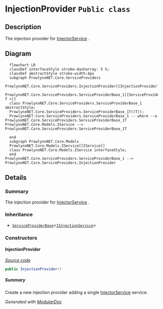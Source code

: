 # InjectionProvider `Public class`

## Description
The injection provider for [InjectorService](../services/injector/InjectorService.md) .

## Diagram
```mermaid
  flowchart LR
  classDef interfaceStyle stroke-dasharray: 5 5;
  classDef abstractStyle stroke-width:4px
  subgraph ProwlynxNET.Core.ServiceProviders
  ProwlynxNET.Core.ServiceProviders.InjectionProvider[[InjectionProvider]]
  ProwlynxNET.Core.ServiceProviders.ServiceProviderBase_1[[ServiceProviderBase< T >]]
  class ProwlynxNET.Core.ServiceProviders.ServiceProviderBase_1 abstractStyle;
  ProwlynxNET.Core.ServiceProviders.ServiceProviderBase_1T((T));
  ProwlynxNET.Core.ServiceProviders.ServiceProviderBase_1 -- where --o ProwlynxNET.Core.ServiceProviders.ServiceProviderBase_1T
ProwlynxNET.Core.Models.IService --> ProwlynxNET.Core.ServiceProviders.ServiceProviderBase_1T

  end
  subgraph ProwlynxNET.Core.Models
  ProwlynxNET.Core.Models.IService[[IService]]
  class ProwlynxNET.Core.Models.IService interfaceStyle;
  end
ProwlynxNET.Core.ServiceProviders.ServiceProviderBase_1 --> ProwlynxNET.Core.ServiceProviders.InjectionProvider
```

## Details
### Summary
The injection provider for [InjectorService](../services/injector/InjectorService.md) .

### Inheritance
 - [`ServiceProviderBase`](./ServiceProviderBaseT.md)&lt;[`IInjectionService`](../models/services/IInjectionService.md)&gt;

### Constructors
#### InjectionProvider
[*Source code*](https://github.com///blob//ProwlynxNET.Core/ServiceProviders/InjectionProvider.cs#L21)
```csharp
public InjectionProvider()
```
##### Summary
Create a new injection provider adding a single [InjectorService](../services/injector/InjectorService.md) service.

*Generated with* [*ModularDoc*](https://github.com/hailstorm75/ModularDoc)
